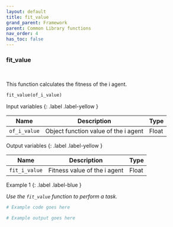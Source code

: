 ```yaml
---
layout: default
title: fit_value
grand_parent: Framework
parent: Common Library functions
nav_order: 4
has_toc: false
---
```


<h3>fit_value</h3>

<br>

<p align = "justify">
    This function calculates the fitness of the i agent.
</p>

```python
fit_value(of_i_value)
```

Input variables
{: .label .label-yellow }

<table style = "width:100%">
    <thead>
      <tr>
        <th>Name</th>
        <th>Description</th>
        <th>Type</th>
      </tr>
    </thead>
    <tr>
        <td><code>of_i_value</code></td>
        <td>Object function value of the i agent</td>
        <td>Float</td>
    </tr>
</table>

Output variables
{: .label .label-yellow }

<table style = "width:100%">
    <thead>
      <tr>
        <th>Name</th>
        <th>Description</th>
        <th>Type</th>
      </tr>
    </thead>
    <tr>
        <td><code>fit_i_value</code></td>
        <td>Fitness value of the i agent</td>
        <td>Float</td>
    </tr>
</table>

Example 1
{: .label .label-blue }

<p align = "justify">
    <i>
        Use the <code>fit_value</code> function to perform a task.
    </i>
</p>

```python
# Example code goes here
```

```bash
# Example output goes here
```

